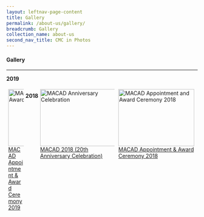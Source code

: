 ```yaml
---
layout: leftnav-page-content
title: Gallery
permalink: /about-us/gallery/
breadcrumb: Gallery
collection_name: about-us
second_nav_title: CMC in Photos
---
```


#### Gallery

---

<style>
.row {
  display: flex;
}
  
.row .column {
  margin: 5px;
}

.row .column img {
  width: 200px;
  height: 150px;
}
</style>


**2019**
<div class="row">
  <div class="column">
  <a href="/about-us/macad2019-Awardees/">
    <img src="/images/MACAD2019/awardees-19.jpg" title="MACAD Appointment and Award Ceremony 2019" alt="MACAD Appointment and Award Ceremony 2019"><br>
  MACAD Appointment & Award Ceremony 2019</a>
  </div>
  <br>
  
  
  **2018**
<div class="row">
  <div class="column">
  <a href="/about-us/macad-anniversary-celebration/">
    <img src="/images/MACAD2018-97.jpg" title="MACAD Anniversary Celebration" alt="MACAD Anniversary Celebration"><br>
  MACAD 2018 (20th Anniversary Celebration)</a>
  </div>
  
  <div class="column">
   <a href="/about-us/macad-appointment-and-award-ceremony/">
     <img src="/images/P2M-Mediator-Appointment-Ceremony-P2-333.jpg" title="MACAD Appointment and Award Ceremony 2018" alt="MACAD Appointment and Award Ceremony 2018"><br>
   MACAD Appointment & Award Ceremony 2018</a>
  </div>
</div>

